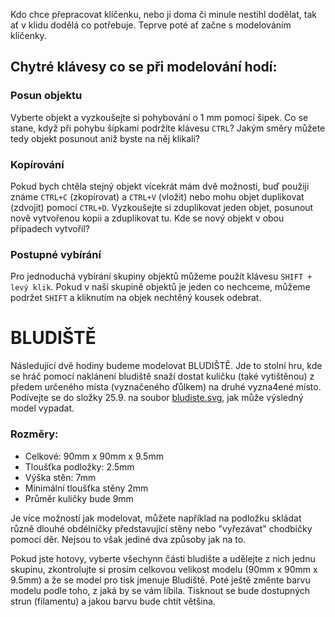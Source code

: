 Kdo chce přepracovat klíčenku, nebo ji doma či minule nestihl dodělat, tak ať v klidu dodělá co potřebuje. Teprve poté ať začne s modelováním klíčenky.

Chytré klávesy co se při modelování hodí:
----
### Posun objektu
  Vyberte objekt a vyzkoušejte si pohybování o 1 mm pomocí šipek.
  Co se stane, když při pohybu šipkami podržíte klávesu `CTRL`? Jakým směry můžete tedy objekt posunout aniž byste na něj klikali?
### Kopírování
  Pokud bych chtěla stejný objekt vícekrát mám dvě možnosti, buď použiji známe `CTRL+C` (zkopírovat) a `CTRL+V` (vložit) nebo mohu objet duplikovat (zdvojit) pomocí `CTRL+D`. Vyzkoušejte si zduplikovat jeden objet, posunout nově vytvořenou kopii a zduplikovat tu. Kde se nový objekt v obou případech vytvořil?
### Postupné vybírání  
  Pro jednoduchá vybírání skupiny objektů můžeme použít klávesu `SHIFT + levý klik`. Pokud v naší skupině objektů je jeden co nechceme, můžeme podržet `SHIFT` a kliknutím na objek nechtěný kousek odebrat.
  
BLUDIŠTĚ  
======
Následující dvě hodiny budeme modelovat BLUDIŠTĚ. Jde to stolní hru, kde se hráč pomocí naklánení bludiště snaží dostat kuličku (také vytištěnou) z předem určeného místa (vyznačeného ďůlkem) na druhé vyzna4ené místo. Podívejte se do složky 25.9. na soubor [bludiste.svg](https://github.com/prasokocka/DDM-3D/blob/master/Podklady/25.9./Bludiste.stl), jak může výsledný model vypadat.

### Rozměry:
  * Celkové: 90mm x 90mm x 9.5mm
  * Tloušťka podložky: 2.5mm
  * Výška stěn: 7mm
  * Minimální tloušťka stěny 2mm
  * Průměr kuličky bude 9mm

Je více možností jak modelovat, můžete například na podložku skládat různě dlouhé obdélníčky představující stěny nebo "vyřezávat" chodbičky pomocí děr. Nejsou to však jediné dva způsoby jak na to.

Pokud jste hotovy, vyberte všechynn části bludište a udělejte z nich jednu skupinu, zkontrolujte si prosím celkovou velikost modelu (90mm x 90mm x 9.5mm) a že se model pro tisk jmenuje Bludiště. Poté ještě změnte barvu modelu podle toho, z jaká by se vám líbila. Tisknout se bude dostupných strun (filamentu) a jakou barvu bude chtít většina.
